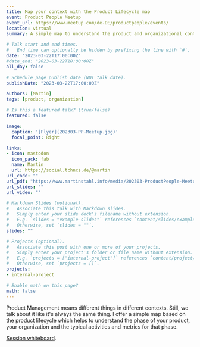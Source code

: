 ```yaml
---
title: Map your context with the Product Lifecycle map
event: Product People Meetup
event_url: https://www.meetup.com/de-DE/productpeople/events/
location: virtual	
summary: A simple map to understand the product and organizational context you are in.

# Talk start and end times.
#   End time can optionally be hidden by prefixing the line with `#`.
date: "2023-03-22T17:00:00Z"
#date_end: "2023-03-22T18:00:00Z"
all_day: false

# Schedule page publish date (NOT talk date).
publishDate: "2023-03-22T17:00:00Z"

authors: [Martin]
tags: [product, organization]

# Is this a featured talk? (true/false)
featured: false

image:
  caption: '[Flyer](202303-PP-Meetup.jpg)'
  focal_point: Right

links:
- icon: mastodon
  icon_pack: fab
  name: Martin
  url: https://social.tchncs.de/@martin
url_code: ""
url_pdf: "https://www.martinstahl.info/media/202303-ProductPeople-Meetup-Lifecycles.pdf"
url_slides: ""
url_video: ""

# Markdown Slides (optional).
#   Associate this talk with Markdown slides.
#   Simply enter your slide deck's filename without extension.
#   E.g. `slides = "example-slides"` references `content/slides/example-slides.md`.
#   Otherwise, set `slides = ""`.
slides: ""

# Projects (optional).
#   Associate this post with one or more of your projects.
#   Simply enter your project's folder or file name without extension.
#   E.g. `projects = ["internal-project"]` references `content/project/deep-learning/index.md`.
#   Otherwise, set `projects = []`.
projects:
- internal-project

# Enable math on this page?
math: false
---
```


Product Management means different things in different contexts. Still, we talk about it like it's always the same thing. I offer a simple map based on the product lifecycle which helps to understand the phase of your product, your organization and the typical activities and metrics for that phase.

[Session whiteboard](https://www.martinstahl.info/media/202303-ProductPeople-Meetup-Lifecycles.pdf).

